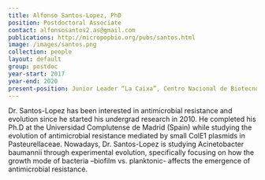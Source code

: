 ```yaml
---
title: Alfonso Santos-Lopez, PhD
position: Postdoctoral Associate
contact: alfonsosantos2.as@gmail.com
publications: http://micropopbio.org/pubs/santos.html
image: /images/santos.png
collection: people
layout: default
group: postdoc
year-start: 2017
year-end: 2020
present-position: Junior Leader “La Caixa”, Centro Nacional de Biotecnología
---
```

Dr. Santos-Lopez has been interested in antimicrobial resistance and evolution since he started his undergrad research in 2010. He completed his Ph.D at the Universidad Complutense de Madrid (Spain) while studying the evolution of antimicrobial resistance mediated by small ColE1 plasmids in Pasteurellaceae. Nowadays, Dr. Santos-Lopez is studying Acinetobacter baumannii through experimental evolution, specifically focusing on how the growth mode of bacteria –biofilm vs. planktonic- affects the emergence of antimicrobial resistance. 